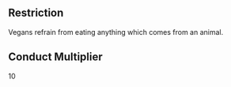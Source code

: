 ## Restriction


Vegans refrain from eating anything which comes from an animal.


## Conduct Multiplier


10
